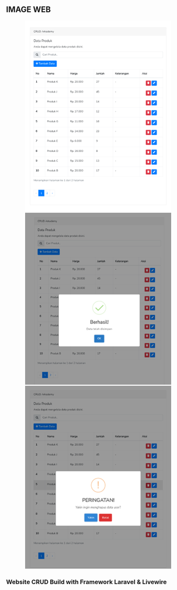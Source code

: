 ## IMAGE WEB

<p align="center">
<img src="https://github.com/ravialdo/crud-arkademy/blob/master/public/img/3.png" width="400" />
<img src="https://github.com/ravialdo/crud-arkademy/blob/master/public/img/2.png" width="400" />
<img src="https://github.com/ravialdo/crud-arkademy/blob/master/public/img/1.png" width="400" />
</p>

### Website CRUD Build with Framework Laravel & Livewire
